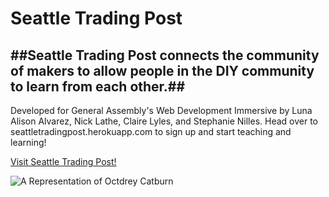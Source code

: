 # Seattle Trading Post #

##Seattle Trading Post connects the community of makers to allow people in the DIY community to learn from each other.##
 -----------
Developed for General Assembly's Web Development Immersive by Luna Alison Alvarez, Nick Lathe, Claire Lyles, and Stephanie Nilles.
Head over to seattletradingpost.herokuapp.com to sign up and start teaching and learning!

[Visit Seattle Trading Post!](www.seattletradingpost.herokuapp.com)


![A Representation of Octdrey Catburn](http://octodex.github.com/images/octdrey-catburn.jpg)

